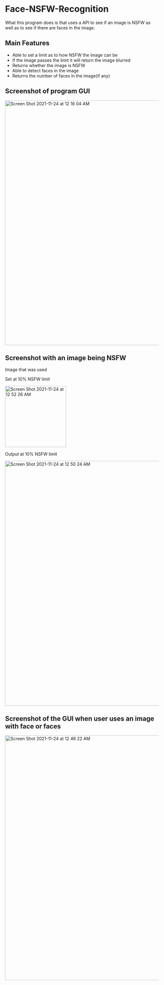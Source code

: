 # Face-NSFW-Recognition

What this program does is that uses a API to see if an image is NSFW as well as to see if there are faces in the image. 
## Main Features
- Able to set a limit as to how NSFW the image can be
- If the image passes the limit it will return the image blurred
- Returns whether the image is NSFW
- Able to detect faces in the image 
- Returns the number of faces in the image(if any)

## Screenshot of program GUI
<img width="800" alt="Screen Shot 2021-11-24 at 12 16 04 AM" src="https://user-images.githubusercontent.com/48665751/143200402-7ef7fbc8-4a8d-4974-be5a-050a5900d265.png">

## Screenshot with an image being NSFW 
Image that was used

Set at 10%  NSFW limit

<img width="200" alt="Screen Shot 2021-11-24 at 12 52 26 AM" src="https://user-images.githubusercontent.com/48665751/143205526-73a12413-fcb5-434a-8813-1109448e8b01.png">

Output at 10% NSFW limit

<img width="800" alt="Screen Shot 2021-11-24 at 12 50 24 AM" src="https://user-images.githubusercontent.com/48665751/143205249-8a9aff68-422f-47d4-83cd-149ad02f0d9f.png">


## Screenshot of the GUI when user uses an image with face or faces
<img width="800" alt="Screen Shot 2021-11-24 at 12 46 22 AM" src="https://user-images.githubusercontent.com/48665751/143204630-d6a1e49c-d418-406a-a2cf-937028295f5a.png">

